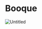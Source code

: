 # Booque


![Untitled](https://s3-us-west-2.amazonaws.com/secure.notion-static.com/485211f3-a061-472c-8723-e17797387526/Untitled.png)

